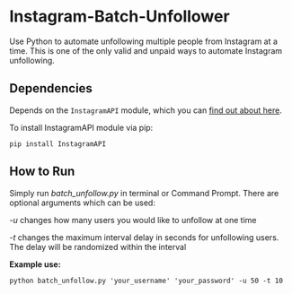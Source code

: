# Instagram-Batch-Unfollower
Use Python to automate unfollowing multiple people from Instagram at a time. This is one of the only valid and unpaid ways to automate Instagram unfollowing.

## Dependencies
Depends on the `InstagramAPI` module, which you can [find out about here](https://github.com/LevPasha/Instagram-API-python).

To install InstagramAPI module via pip:
```
pip install InstagramAPI
```

## How to Run
Simply run *batch_unfollow.py* in terminal or Command Prompt. There are optional arguments which can be used:

*-u*  changes how many users you would like to unfollow at one time

*-t* changes the maximum interval delay in seconds for unfollowing users. The delay will be randomized within the interval

**Example use:**
```
python batch_unfollow.py 'your_username' 'your_password' -u 50 -t 10
```
